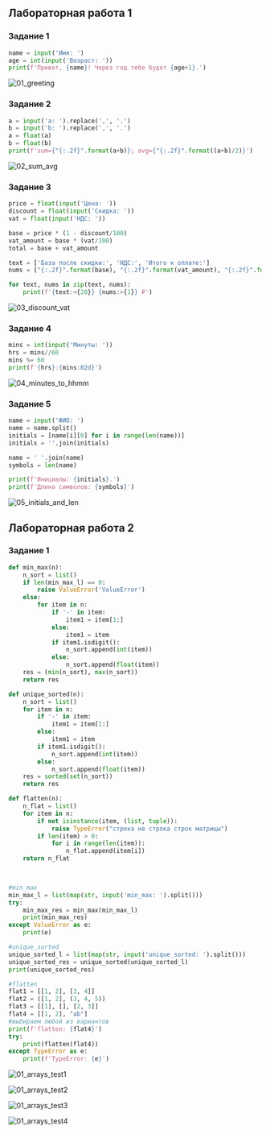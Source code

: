 ## Лабораторная работа 1

### Задание 1

```python
name = input('Имя: ')
age = int(input('Возраст: '))
print(f'Привет, {name}! Через год тебе будет {age+1}.')
```

![01_greeting](/images/01_greeting.png)

### Задание 2

```python
a = input('a: ').replace(',', '.')
b = input('b: ').replace(',', '.')
a = float(a)
b = float(b)
print(f'sum={"{:.2f}".format(a+b)}; avg={"{:.2f}".format((a+b)/2)}')
```

![02_sum_avg](/images/02_sum_avg.png)

### Задание 3

```python
price = float(input('Цена: '))
discount = float(input('Скидка: '))
vat = float(input('НДС: '))

base = price * (1 - discount/100)
vat_amount = base * (vat/100)
total = base + vat_amount

text = ['База после скидки:', 'НДС:', 'Итого к оплате:']
nums = ["{:.2f}".format(base), "{:.2f}".format(vat_amount), "{:.2f}".format(total)]

for text, nums in zip(text, nums):
    print(f'{text:<{20}} {nums:>{1}} ₽')
```

![03_discount_vat](/images/03_discount_vat.png)

### Задание 4

```python
mins = int(input('Минуты: '))
hrs = mins//60
mins %= 60
print(f'{hrs}:{mins:02d}')
```

![04_minutes_to_hhmm](/images/04_minutes_to_hhmm.png)

### Задание 5

```python
name = input('ФИО: ')
name = name.split()
initials = [name[i][0] for i in range(len(name))]
initials = ''.join(initials)

name = ' '.join(name)
symbols = len(name)

print(f'Инициалы: {initials}.')
print(f'Длина символов: {symbols}')
```

![05_initials_and_len](/images/05_initials_and_len.png)


## Лабораторная работа 2

### Задание 1

```python
def min_max(n):
    n_sort = list()
    if len(min_max_l) == 0:
        raise ValueError('ValueError')
    else:
        for item in n:
            if '-' in item:
                item1 = item[1:]
            else:
                item1 = item
            if item1.isdigit():
                n_sort.append(int(item))
            else:
                n_sort.append(float(item))
    res = (min(n_sort), max(n_sort))
    return res

def unique_sorted(n):
    n_sort = list()
    for item in n:
        if '-' in item:
            item1 = item[1:]
        else:
            item1 = item
        if item1.isdigit():
            n_sort.append(int(item))
        else:
            n_sort.append(float(item))
    res = sorted(set(n_sort))
    return res

def flatten(n):
    n_flat = list()
    for item in n:
        if not isinstance(item, (list, tuple)):
            raise TypeError("строка не строка строк матрицы")
        if len(item) > 0:
            for i in range(len(item)):
                n_flat.append(item[i])
    return n_flat
    


#min_max
min_max_l = list(map(str, input('min_max: ').split()))
try:
    min_max_res = min_max(min_max_l)
    print(min_max_res)
except ValueError as e:
    print(e)

#unique_sorted
unique_sorted_l = list(map(str, input('unique_sorted: ').split()))
unique_sorted_res = unique_sorted(unique_sorted_l)
print(unique_sorted_res)

#flatten
flat1 = [[1, 2], [3, 4]]
flat2 = ([1, 2], (3, 4, 5))
flat3 = [[1], [], [2, 3]]
flat4 = [[1, 2], "ab"]
#выбираем любой из вариантов
print(f'flatten: {flat4}')
try:
    print(flatten(flat4))
except TypeError as e:
    print(f'TypeError: {e}')
```

![01_arrays_test1](/images/01_arrays_test1.png)

![01_arrays_test2](/images/01_arrays_test2.png)

![01_arrays_test3](/images/01_arrays_test3.png)

![01_arrays_test4](/images/01_arrays_test4.png)